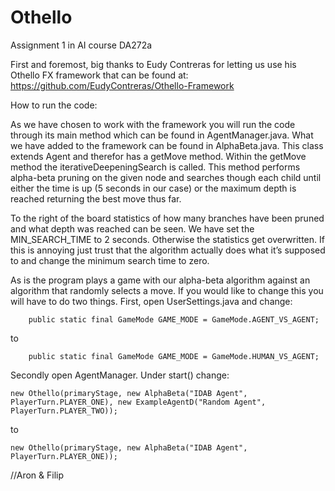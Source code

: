 # Othello
Assignment 1 in AI course DA272a

First and foremost, big thanks to Eudy Contreras for letting us use his Othello FX framework that can be found at: https://github.com/EudyContreras/Othello-Framework

How to run the code:

As we have chosen to work with the framework you will run the code through its main method which can be found in AgentManager.java. 
What we have added to the framework can be found in AlphaBeta.java. This class extends Agent and therefor has a getMove method. Within the getMove method the iterativeDeepeningSearch is called. This method performs alpha-beta pruning on the given node and searches though each child until either the time is up (5 seconds in our case) or the maximum depth is reached returning the best move thus far.

To the right of the board statistics of how many branches have been pruned and what depth was reached can be seen. We have set the MIN_SEARCH_TIME to 2 seconds. Otherwise the statistics get overwritten. If this is annoying just trust that the algorithm actually does what it’s supposed to and change the minimum search time to zero.

As is the program plays a game with our alpha-beta algorithm against an algorithm that randomly selects a move. If you would like to change this you will have to do two things. First, open UserSettings.java and change:  

```
	public static final GameMode GAME_MODE = GameMode.AGENT_VS_AGENT;
```

to 

```
	public static final GameMode GAME_MODE = GameMode.HUMAN_VS_AGENT;
```

Secondly open AgentManager. Under start() change:
```
new Othello(primaryStage, new AlphaBeta("IDAB Agent", PlayerTurn.PLAYER_ONE), new ExampleAgentD("Random Agent", PlayerTurn.PLAYER_TWO));
```
to
```
new Othello(primaryStage, new AlphaBeta("IDAB Agent", PlayerTurn.PLAYER_ONE));
```

//Aron & Filip

